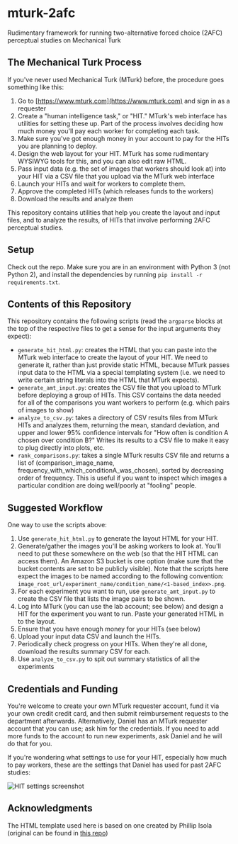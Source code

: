 # mturk-2afc
Rudimentary framework for running two-alternative forced choice (2AFC) perceptual studies on Mechanical Turk

## The Mechanical Turk Process

If you've never used Mechanical Turk (MTurk) before, the procedure goes something like this:
1. Go to [https://www.mturk.com](https://www.mturk.com) and sign in as a requester
2. Create a "human intelligence task," or "HIT." MTurk's web interface has utilities for setting these up. Part of the process involves deciding how much money you'll pay each worker for completing each task.
3. Make sure you've got enough money in your account to pay for the HITs you are planning to deploy.
4. Design the web layout for your HIT. MTurk has some rudimentary WYSIWYG tools for this, and you can also edit raw HTML.
5. Pass input data (e.g. the set of images that workers should look at) into your HIT via a CSV file that you upload via the MTurk web interface
6. Launch your HITs and wait for workers to complete them.
7. Approve the completed HITs (which releases funds to the workers)
8. Download the results and analyze them

This repository contains utilities that help you create the layout and input files, and to analyze the results, of HITs that involve performing 2AFC perceptual studies.

## Setup

Check out the repo. Make sure you are in an environment with Python 3 (not Python 2), and install the dependencies by running `pip install -r requirements.txt`.

## Contents of this Repository

This repository contains the following scripts (read the `argparse` blocks at the top of the respective files to get a sense for the input arguments they expect):
* `generate_hit_html.py`: creates the HTML that you can paste into the MTurk web interface to create the layout of your HIT. We need to generate it, rather than just provide static HTML, because MTurk passes input data to the HTML via a special templating system (i.e. we need to write certain string literals into the HTML that MTurk expects).
* `generate_amt_input.py`: creates the CSV file that you upload to MTurk before deploying a group of HITs. This CSV contains the data needed for all of the comparisons you want workers to perform (e.g. which pairs of images to show)
* `analyze_to_csv.py`: takes a directory of CSV results files from MTurk HITs and analyzes them, returning the mean, standard deviation, and upper and lower 95% confidence intervals for "How often is condition A chosen over condition B?" Writes its results to a CSV file to make it easy to plug directly into plots, etc.
* `rank_comparisons.py`: takes a single MTurk results CSV file and returns a list of (comparison_image_name, frequency_with_which_conditionA_was_chosen), sorted by decreasing order of frequency. This is useful if you want to inspect which images a particular condition are doing well/poorly at "fooling" people.

## Suggested Workflow

One way to use the scripts above:
1. Use `generate_hit_html.py` to generate the layout HTML for your HIT.
2. Generate/gather the images you'll be asking workers to look at. You'll need to put these somewhere on the web (so that the HIT HTML can access them). An Amazon S3 bucket is one option (make sure that the bucket contents are set to be publicly visible). Note that the scripts here expect the images to be named according to the following convention: `image_root_url/experiment_name/condition_name/<1-based_index>.png`.
3. For each experiment you want to run, use `generate_amt_input.py` to create the CSV file that lists the image pairs to be shown.
4. Log into MTurk (you can use the lab account; see below) and design a HIT for the experiment you want to run. Paste your generated HTML in to the layout.
5. Ensure that you have enough money for your HITs (see below)
6. Upload your input data CSV and launch the HITs.
7. Periodically check progress on your HITs. When they're all done, download the results summary CSV for each.
8. Use `analyze_to_csv.py` to spit out summary statistics of all the experiments

## Credentials and Funding

You're welcome to create your own MTurk requester account, fund it via your own credit credit card, and then submit reimbursement requests to the department afterwards. Alternatively, Daniel has an MTurk requester account that you can use; ask him for the credentials. If you need to add more funds to the account to run new experiments, ask Daniel and he will do that for you.

If you're wondering what settings to use for your HIT, especially how much to pay workers, these are the settings that Daniel has used for past 2AFC studies:

![HIT settings screenshot](https://raw.githubusercontent.com/brownvc/mturk-2afc/master/hit_settings.png?token=AARAMRTRNRSEISR6Q3X67B26EIUPG)

## Acknowledgments

The HTML template used here is based on one created by Phillip Isola (original can be found in [this repo](https://github.com/phillipi/AMT_Real_vs_Fake))
